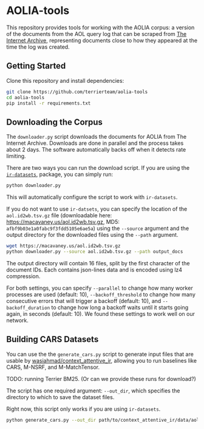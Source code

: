 # AOLIA-tools

This repository provides tools for working with the AOLIA corpus: a version of the documents from
the AOL query log that can be scraped from [The Internet Archive](https://archive.org/), representing
documents close to how they appeared at the time the log was created.

## Getting Started

Clone this repository and install dependencies:

```bash
git clone https://github.com/terrierteam/aolia-tools
cd aolia-tools
pip install -r requirements.txt
```

## Downloading the Corpus

The `downloader.py` script downloads the documents for AOLIA from The Internet Archive.
Downloads are done in parallel and the process takes about 2 days. The software automatically
backs off when it detects rate limiting.

There are two ways you can run the download script. If you are using the [`ir-datasets`](https://ir-datasets.com/),
package, you can simply run:

```bash
python downloader.py
```

This will automatically configure the script to work with `ir-datasets`.

If you do not want to use `ir-datsets`, you can specify the location of the `aol.id2wb.tsv.gz` file
(downloadable here: https://macavaney.us/aol.id2wb.tsv.gz, MD5: `afbf9b03e1a0fabc9f3fdd5105e6ae5a`)
using the `--source` argument and the output directory for the downloaded files using the `--path` argument.

```bash
wget https://macavaney.us/aol.id2wb.tsv.gz
python downloader.py --source aol.id2wb.tsv.gz --path output_docs
```

The output directory will contain 16 files, split by the first character of the document IDs.
Each contains json-lines data and is encoded using lz4 compression.

For both settings, you can specify `--parallel` to change how many worker processes are used (default: 10),
`--backoff_threshold` to change how many consecutive errors that will trigger a backoff (default: 10), and 
`--backoff_duration` to change how long a backoff waits until it starts going again, in seconds (default: 10).
We found these settings to work well on our network.

## Building CARS Datasets

You can use the the `generate_cars.py` script to generate input files that are usable by
[wasiahmad/context_attentive_ir](https://github.com/wasiahmad/context_attentive_ir), allowing you to
run baselines like CARS, M-NSRF, and M-MatchTensor.

TODO: running Terrier BM25. (Or can we provide these runs for download?)

The script has one required argument: `--out_dir`, which specifies the directory to which to save the
dataset files.

Right now, this script only works if you are using `ir-datasets`.

```bash
python generate_cars.py --out_dir path/to/context_attentive_ir/data/aolia
```
